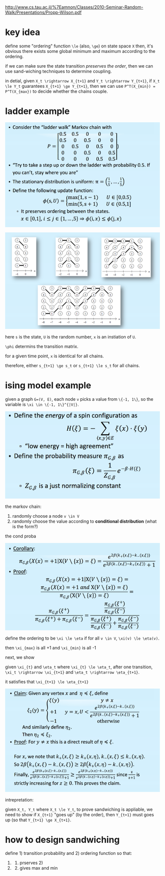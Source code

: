 http://www.cs.tau.ac.il/%7Eamnon/Classes/2010-Seminar-Random-Walk/Presentations/Propp-Wilson.pdf

# key idea

define some "ordering" function `\le` (also, `\ge`) on state space `X`
then, it's obvious there exists some global minimum and maximum according to the ordering.

if we can make sure the state transition *preserves the order*, then we can use sand-wiching techniques to determine coupling. 

in detial, given `X_t \rightarrow X_{t+1}` and `Y_t \rightarrow Y_{t+1}`, if `X_t \le Y_t` guarantees `X_{t+1} \ge Y_{t+1}`, then we can use `P^T(X_{min}) = P^T(X_{max})` to decide whether the chains couple. 

# ladder example

![](figs/ladder-1.png)

![](figs/ladder-2.png)

here `s` is the state, `U` is the random number, `x` is an instiation of `U`. 

`\phi` determins the transition matrix. 

for a given time point, `x` is identical for all chains. 

therefore, either `s_{t+1} \ge s_t`  or `s_{t+1} \le s_t` for all chains.

# ising model example

given a graph `G=(V, E)`, each node `v` picks a value from `\{-1, 1\}`, so the variable is `\xi \in \{-1, 1\}^{|V|}`. 

![](figs/ising-model.png)

the markov chain:

1. randomly choose a node `v \in V`
2. randomly choose the value according to **conditional distribution** (what is the form?)

the cond proba

![](figs/ising-cond-proba.png)

define the ordering to be `\xi \le \eta` if for all `v \in V`, `\xi(v) \le \eta(v)`. 

then `\xi_{max}` is all +1 and `\xi_{min}` is all -1


next, we show

given `\xi_{t}` and `\eta_t` where `\xi_{t} \le \eta_t`, after one transition, 
`\xi_t \rightarrow \xi_{t+1}` and `\eta_t \rightarrow \eta_{t+1}`. 

it satisfies that `\xi_{t+1} \le \eta_{t+1}`

![](figs/ising-sandwiching.png)

intrepretation: 

given `X_t, Y_t` where `X_t \le Y_t`, to prove sandwiching is appliable, we need to show if `X_{t+1}` "goes up" (by the order), then `Y_{t+1}` must goes up (so that `Y_{t+1} \ge X_{t+1}`. 

# how to design sandwiching

define 1) transition probability and 2) ordering function so that:

1. 1) prserves 2) 
2. 2) gives max and min